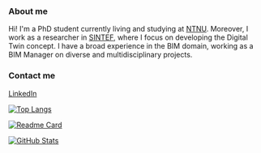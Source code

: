 ### About me
Hi! I'm a PhD student currently living and studying at [NTNU](https://www.ntnu.no/). 
Moreover, I work as a researcher in [SINTEF](https://sintef.no/), where I focus on developing the Digital Twin concept. I have a broad experience in the BIM domain, working as a BIM Manager on diverse and multidisciplinary projects.

### Contact me
[LinkedIn](https://www.linkedin.com/in/wojciech-teclaw/)

[![Top Langs](https://github-readme-stats.vercel.app/api/top-langs/?username=wojciechteclaw&layout=compact&count_private=true&show_icons=true&&theme=merko)](https://github.com/wojciechteclaw)

[![Readme Card](https://github-readme-stats.vercel.app/api/pin/?username=wojciechteclaw&repo=github-readme-stats)](https://github.com/wojciechteclaw/github-readme-stats)

[![GitHub Stats](https://github-readme-stats.vercel.app/api?username=wojciechteclaw&count_private=true&show_icons=true&theme=merko)](https://github.com/wojciechteclaw)

<!--
**wojciechteclaw/wojciechteclaw** is a ✨ _special_ ✨ repository because its `README.md` (this file) appears on your GitHub profile.

Here are some ideas to get you started:

- 🔭 I’m currently working on ...
- 🌱 I’m currently learning ...
- 👯 I’m looking to collaborate on ...
- 🤔 I’m looking for help with ...
- 💬 Ask me about ...
- 📫 How to reach me: ...
- 😄 Pronouns: ...
- ⚡ Fun fact: ...
-->
